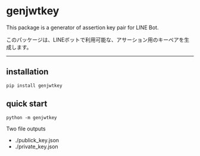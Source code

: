 # genjwtkey

This package is a generator of assertion key pair for LINE Bot.

このパッケージは、LINEボットで利用可能な、アサーション用のキーペアを生成します。

---------

## installation

``` pip install genjwtkey ```

## quick start

``` python -m genjwtkey ```

Two file outputs
- ./publick_key.json
- ./private_key.json

